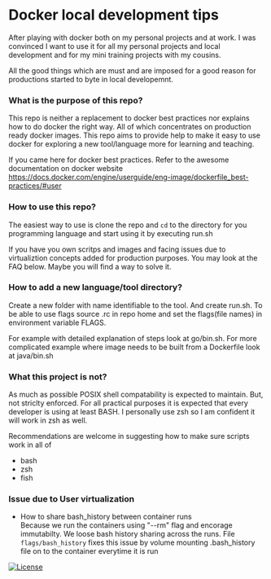 # Docker local development tips

After playing with docker both on my personal projects and at work. I was convinced I want to use it for all my personal projects and local development and for my mini training projects with my cousins.

All the good things which are must and are imposed for a good reason for productions started to byte in local developemnt. 

### What is the purpose of this repo?
This repo is neither a replacement to docker best practices nor explains how to do docker the right way. All of which concentrates on production ready docker images. This repo aims to provide help to make it easy to use docker for exploring a new tool/language more for learning and teaching.

If you came here for docker best practices. Refer to the awesome documentation on docker website https://docs.docker.com/engine/userguide/eng-image/dockerfile_best-practices/#user

### How to use this repo?
The  easiest way to use is clone the repo and `cd` to the directory for you  programming language and start using it by executing run.sh

If you have you own scritps and images and facing issues due to virtualiztion concepts added for production purposes. You may look at the FAQ below. Maybe you will find a way to solve it.

### How to add a new language/tool directory?
Create a new folder with name identifiable to the tool. And create run.sh. To be able to use flags source .rc in repo home and set the flags(file names) in environment variable FLAGS.

For example with detailed explanation of steps look at go/bin.sh. For more complicated example where image needs to be built from a Dockerfile look at java/bin.sh

### What this project is not?
As much as possible POSIX shell compatability is expected to maintain. But, not striclty enforced. For all practical purposes it is expected that every developer is using at least BASH. I personally use zsh so I am confident it will work in zsh as well.

Recommendations are welcome in suggesting how to make sure scripts work in all of 
* bash  
* zsh
* fish

### Issue due to User virtualization 
* How to share bash_history between container runs  
  Because we run the containers using "--rm" flag and encorage immutabilty. We loose bash history sharing across the runs. File `flags/bash_history` fixes this issue by volume mounting .bash_history file on to the container everytime it is run 

[![License](https://img.shields.io/badge/License-Apache%202.0-blue.svg)](https://opensource.org/licenses/Apache-2.0)
